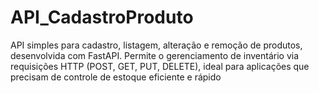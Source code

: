# API_CadastroProduto
API simples para cadastro, listagem, alteração e remoção de produtos, desenvolvida com FastAPI. Permite o gerenciamento de inventário via requisições HTTP (POST, GET, PUT, DELETE), ideal para aplicações que precisam de controle de estoque eficiente e rápido

